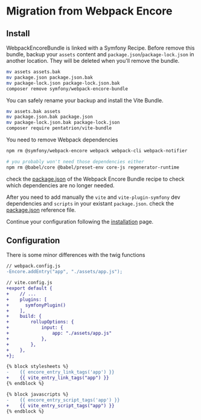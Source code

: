 # Migration from Webpack Encore

## Install

WebpackEncoreBundle is linked with a Symfony Recipe. Before remove this bundle, backup your `assets` content and `package.json`/`package-lock.json` in another location. They will be deleted when you'll remove the bundle.

```bash
mv assets assets.bak
mv package.json package.json.bak
mv package-lock.json package-lock.json.bak
composer remove symfony/webpack-encore-bundle
```

You can safely rename your backup and install the Vite Bundle.
```bash
mv assets.bak assets
mv package.json.bak package.json
mv package-lock.json.bak package-lock.json
composer require pentatrion/vite-bundle
```

You need to remove Webpack dependencies
```bash
npm rm @symfony/webpack-encore webpack webpack-cli webpack-notifier

# you probably won't need those dependencies either
npm rm @babel/core @babel/preset-env core-js regenerator-runtime
```
check the [package.json](https://github.com/symfony/recipes/blob/main/symfony/webpack-encore-bundle/2.0/package.json) of the Webpack Encore Bundle recipe to check which dependencies are no longer needed.

After you need to add manually the `vite` and `vite-plugin-symfony` dev dependencies and `scripts` in your existant `package.json`. check the [package.json](https://github.com/lhapaipai/vite-bundle/blob/main/install/package.json) reference file.

Continue your configuration following the [installation](/guide/installation.html#installation) page.


## Configuration

There is some minor differences with the twig functions

```diff
// webpack.config.js
-Encore.addEntry("app", "./assets/app.js");
```

```diff
// vite.config.js
+export default {
+    // ...
+    plugins: [
+      symfonyPlugin()
+    ],
+    build: {
+        rollupOptions: {
+            input: {
+                app: "./assets/app.js"
+            },
+        },
+    },
+};
```

```diff
{% block stylesheets %}
-    {{ encore_entry_link_tags('app') }}
+    {{ vite_entry_link_tags("app") }}
{% endblock %}

{% block javascripts %}
-    {{ encore_entry_script_tags('app') }}
+    {{ vite_entry_script_tags("app") }}
{% endblock %}
```


